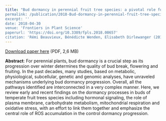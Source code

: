 ```yaml
---
title: "Bud dormancy in perennial fruit tree species: a pivotal role for oxidative cues
permalink: /publication/2018-Bud-dormancy-in-perennial-fruit-tree-species-a-pivotal-role-for-oxidative-cues
excerpt: ''
date: 2018-04-30
venue: 'Frontiers in Plant Science'
paperurl: 'https://doi.org/10.3389/fpls.2018.00657'
citation: 'Rémi Beauvieux, Bénédicte Wenden, Elisabeth Dirlewanger (2018), "Bud dormancy in perennial fruit tree species: a pivotal role for oxidative cues", <i>Frontiers in Plant Science</i>, in press'
---
```

<i class="ai ai-open-access"></i> [Download paper here]() (PDF, 2,6 MB)

**Abstract**: For perennial plants, bud dormancy is a crucial step as its progression over winter determines the quality of bud break, flowering and fruiting. In the past decades, many studies, based on metabolic, physiological, subcellular, genetic and genomic analyses, have unraveled mechanisms underlying bud dormancy progression. Overall, all the pathways identified are interconnected in a very complex manner. Here, we review early and recent findings on the dormancy processes in buds of temperate fruit trees species including hormonal signaling, the role of plasma membrane, carbohydrate metabolism, mitochondrial respiration and oxidative stress, with an effort to link them together and emphasize the central role of ROS accumulation in the control dormancy progression.

<!-- <img src='/bwenden/images/Branching-pattern.png' /> -->
